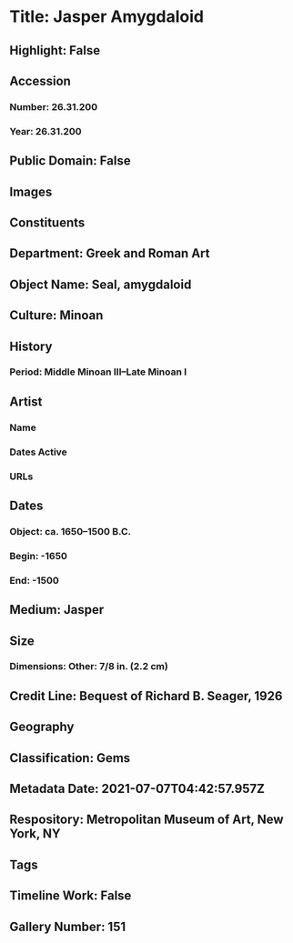 # Title: Jasper Amygdaloid
## Highlight: False
## Accession
### Number: 26.31.200
### Year: 26.31.200
## Public Domain: False
## Images
## Constituents
## Department: Greek and Roman Art
## Object Name: Seal, amygdaloid
## Culture: Minoan
## History
### Period: Middle Minoan III–Late Minoan I
## Artist
### Name
### Dates Active
### URLs
## Dates
### Object: ca. 1650–1500 B.C.
### Begin: -1650
### End: -1500
## Medium: Jasper
## Size
### Dimensions: Other: 7/8 in. (2.2 cm)
## Credit Line: Bequest of Richard B. Seager, 1926
## Geography
## Classification: Gems
## Metadata Date: 2021-07-07T04:42:57.957Z
## Respository: Metropolitan Museum of Art, New York, NY
## Tags
## Timeline Work: False
## Gallery Number: 151